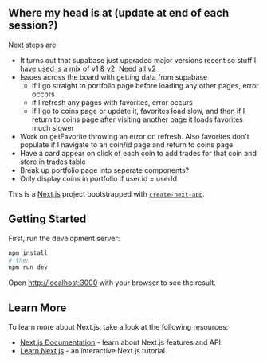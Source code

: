 ## Where my head is at (update at end of each session?)

Next steps are:
- It turns out that supabase just upgraded major versions recent so stuff I have used is a mix of v1 & v2. Need all v2
- Issues across the board with getting data from supabase
  - if I go straight to portfolio page before loading any other pages, error occors
  - if I refresh any pages with favorites, error occurs
  - if I go to coins page or update it, favorites load slow, and then if I return to coins page after visiting another page it loads favorites much slower
- Work on getFavorite throwing an error on refresh. Also favorites don't populate if I navigate to an coin/id page and return to coins page
- Have a card appear on click of each coin to add trades for that coin and store in trades table
- Break up portfolio page into seperate components?
- Only display coins in portfolio if user.id = userId


This is a [Next.js](https://nextjs.org/) project bootstrapped with [`create-next-app`](https://github.com/vercel/next.js/tree/canary/packages/create-next-app).

## Getting Started

First, run the development server:

```bash
npm install
# then
npm run dev
```

Open [http://localhost:3000](http://localhost:3000) with your browser to see the result.


## Learn More

To learn more about Next.js, take a look at the following resources:

- [Next.js Documentation](https://nextjs.org/docs) - learn about Next.js features and API.
- [Learn Next.js](https://nextjs.org/learn) - an interactive Next.js tutorial.

